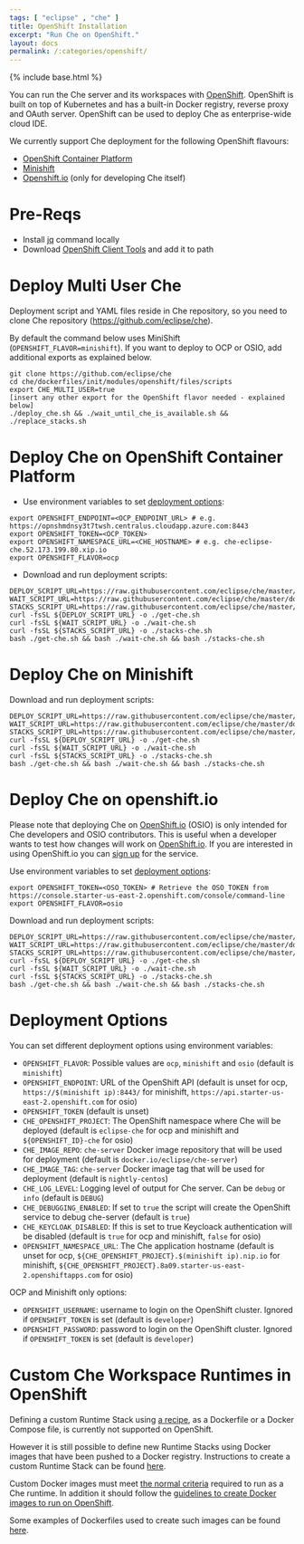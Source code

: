 ```yaml
---
tags: [ "eclipse" , "che" ]
title: OpenShift Installation
excerpt: "Run Che on OpenShift."
layout: docs
permalink: /:categories/openshift/
---
```

{% include base.html %}

You can run the Che server and its workspaces with [OpenShift](https://www.openshift.com/). OpenShift is built on top of Kubernetes and has a built-in Docker registry, reverse proxy and OAuth server. OpenShift can be used to deploy Che as enterprise-wide cloud IDE.

We currently support Che deployment for the following OpenShift flavours:

- [OpenShift Container Platform](#deploy-che-on-openshift-container-platform)
- [Minishift](#deploy-che-on-minishift)
- [Openshift.io](#deploy-che-on-openshiftio) (only for developing Che itself)


# Pre-Reqs


* Install [jq](https://stedolan.github.io/jq/) command locally
* Download [OpenShift Client Tools](https://github.com/openshift/origin/releases/tag/v3.6.0) and add it to path

# Deploy Multi User Che

Deployment script and YAML files reside in Che repository, so you need to clone Che repository (https://github.com/eclipse/che).

By default the command below uses MiniShift (`OPENSHIFT_FLAVOR=minishift`). If you want to deploy to OCP or OSIO, add additional exports as explained below.

```shell
git clone https://github.com/eclipse/che
cd che/dockerfiles/init/modules/openshift/files/scripts
export CHE_MULTI_USER=true
[insert any other export for the OpenShift flavor needed - explained below]
./deploy_che.sh && ./wait_until_che_is_available.sh && ./replace_stacks.sh
```

# Deploy Che on OpenShift Container Platform

* Use environment variables to set [deployment options](#deployment-options):

```shell
export OPENSHIFT_ENDPOINT=<OCP_ENDPOINT_URL> # e.g. https://opnshmdnsy3t7twsh.centralus.cloudapp.azure.com:8443
export OPENSHIFT_TOKEN=<OCP_TOKEN>
export OPENSHIFT_NAMESPACE_URL=<CHE_HOSTNAME> # e.g. che-eclipse-che.52.173.199.80.xip.io
export OPENSHIFT_FLAVOR=ocp
```

* Download and run deployment scripts:

```shell
DEPLOY_SCRIPT_URL=https://raw.githubusercontent.com/eclipse/che/master/dockerfiles/init/modules/openshift/files/scripts/deploy_che.sh
WAIT_SCRIPT_URL=https://raw.githubusercontent.com/eclipse/che/master/dockerfiles/init/modules/openshift/files/scripts/wait_until_che_is_available.sh
STACKS_SCRIPT_URL=https://raw.githubusercontent.com/eclipse/che/master/dockerfiles/init/modules/openshift/files/scripts/replace_stacks.sh
curl -fsSL ${DEPLOY_SCRIPT_URL} -o ./get-che.sh
curl -fsSL ${WAIT_SCRIPT_URL} -o ./wait-che.sh
curl -fsSL ${STACKS_SCRIPT_URL} -o ./stacks-che.sh
bash ./get-che.sh && bash ./wait-che.sh && bash ./stacks-che.sh
```

# Deploy Che on Minishift

Download and run deployment scripts:

```shell
DEPLOY_SCRIPT_URL=https://raw.githubusercontent.com/eclipse/che/master/dockerfiles/init/modules/openshift/files/scripts/deploy_che.sh
WAIT_SCRIPT_URL=https://raw.githubusercontent.com/eclipse/che/master/dockerfiles/init/modules/openshift/files/scripts/wait_until_che_is_available.sh
STACKS_SCRIPT_URL=https://raw.githubusercontent.com/eclipse/che/master/dockerfiles/init/modules/openshift/files/scripts/replace_stacks.sh
curl -fsSL ${DEPLOY_SCRIPT_URL} -o ./get-che.sh
curl -fsSL ${WAIT_SCRIPT_URL} -o ./wait-che.sh
curl -fsSL ${STACKS_SCRIPT_URL} -o ./stacks-che.sh
bash ./get-che.sh && bash ./wait-che.sh && bash ./stacks-che.sh
```

# Deploy Che on openshift.io

Please note that deploying Che on [OpenShift.io](openshift.io) (OSIO) is only intended for Che developers and OSIO contributors. This is useful when a developer wants to test how changes will work on [OpenShift.io](openshift.io). If you are interested in using OpenShift.io you can [sign up](https://openshift.io/) for the service.

Use environment variables to set [deployment options](#deployment-options):

```shell
export OPENSHIFT_TOKEN=<OSO_TOKEN> # Retrieve the OSO_TOKEN from https://console.starter-us-east-2.openshift.com/console/command-line
export OPENSHIFT_FLAVOR=osio
```

Download and run deployment scripts:

```shell
DEPLOY_SCRIPT_URL=https://raw.githubusercontent.com/eclipse/che/master/dockerfiles/init/modules/openshift/files/scripts/deploy_che.sh
WAIT_SCRIPT_URL=https://raw.githubusercontent.com/eclipse/che/master/dockerfiles/init/modules/openshift/files/scripts/wait_until_che_is_available.sh
STACKS_SCRIPT_URL=https://raw.githubusercontent.com/eclipse/che/master/dockerfiles/init/modules/openshift/files/scripts/replace_stacks.sh
curl -fsSL ${DEPLOY_SCRIPT_URL} -o ./get-che.sh
curl -fsSL ${WAIT_SCRIPT_URL} -o ./wait-che.sh
curl -fsSL ${STACKS_SCRIPT_URL} -o ./stacks-che.sh
bash ./get-che.sh && bash ./wait-che.sh && bash ./stacks-che.sh
```

# Deployment Options

You can set different deployment options using environment variables:

* `OPENSHIFT_FLAVOR`: Possible values are `ocp`, `minishift` and `osio` (default is `minishift`)
* `OPENSHIFT_ENDPOINT`: URL of the OpenShift API (default is unset for ocp, `https://$(minishift ip):8443/` for minishift, `https://api.starter-us-east-2.openshift.com` for osio)
* `OPENSHIFT_TOKEN` (default is unset)
* `CHE_OPENSHIFT_PROJECT`: The OpenShift namespace where Che will be deployed (default is `eclipse-che` for ocp and minishift and `${OPENSHIFT_ID}-che` for osio)
* `CHE_IMAGE_REPO`: `che-server` Docker image repository that will be used for deployment (default is `docker.io/eclipse/che-server`)
* `CHE_IMAGE_TAG`: `che-server` Docker image tag that will be used for deployment (default is `nightly-centos`)
* `CHE_LOG_LEVEL`: Logging level of output for Che server. Can be `debug` or `info` (default is `DEBUG`)
* `CHE_DEBUGGING_ENABLED`: If set to `true` the script will create the OpenShift service to debug che-server (default is `true`)
* `CHE_KEYCLOAK_DISABLED`: If this is set to true Keycloack authentication will be disabled (default is `true` for ocp and minishift, `false` for osio)
* `OPENSHIFT_NAMESPACE_URL`: The Che application hostname (default is unset for ocp, `${CHE_OPENSHIFT_PROJECT}.$(minishift ip).nip.io` for minishift, `${CHE_OPENSHIFT_PROJECT}.8a09.starter-us-east-2.openshiftapps.com` for osio)

OCP and Minishift only options:

* `OPENSHIFT_USERNAME`: username to login on the OpenShift cluster. Ignored if `OPENSHIFT_TOKEN` is set (default is `developer`)
* `OPENSHIFT_PASSWORD`: password to login on the OpenShift cluster. Ignored if `OPENSHIFT_TOKEN` is set (default is `developer`)

# Custom Che Workspace Runtimes in OpenShift

Defining a custom Runtime Stack using [a recipe]({{base}}{{site.links["devops-runtime-recipes"]}}), as a Dockerfile or a Docker Compose file, is currently not supported on OpenShift.

However it is still possible to define new Runtime Stacks using Docker images that have been pushed to a Docker registry. Instructions to create a custom Runtime Stack can be found [here]({{base}}{{site.links["devops-runtime-stacks"]}}).

Custom Docker images must meet [the normal criteria]({{base}}{{site.links["devops-runtime-recipes"]}}#che-runtime-required-dependencies) required to run as a Che runtime. In addition it should follow the [guidelines to create Docker images to run on OpenShift](https://docs.openshift.org/latest/creating_images/guidelines.html#openshift-origin-specific-guidelines).

Some examples of Dockerfiles used to create such images can be found [here](https://github.com/redhat-developer/che-dockerfiles/tree/master/recipes).
